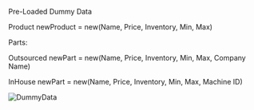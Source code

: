 Pre-Loaded Dummy Data

Product newProduct = new(Name, Price, Inventory, Min, Max)

Parts:

Outsourced newPart = new(Name, Price, Inventory, Min, Max, Company Name)

InHouse newPart = new(Name, Price, Inventory, Min, Max, Machine ID)


![DummyData](https://github.com/David-Ogden-III/EasyInventory/assets/71677972/ccc0b7d3-7a35-4351-9996-6a938d8f601d)
